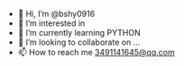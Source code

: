 - 👋 Hi, I’m @bshy0916
- 👀 I’m interested in 
- 🌱 I’m currently learning PYTHON
- 💞️ I’m looking to collaborate on ...
- 📫 How to reach me 3491141645@qq.com

<!---
bshy0916/bshy0916 is a ✨ special ✨ repository because its `README.md` (this file) appears on your GitHub profile.
You can click the Preview link to take a look at your changes.
--->
